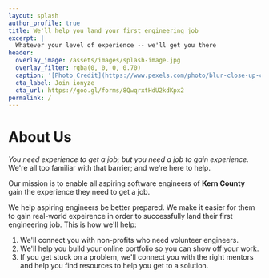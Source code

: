 ```yaml
---
layout: splash
author_profile: true
title: We'll help you land your first engineering job
excerpt: |
  Whatever your level of experience -- we'll get you there
header:
  overlay_image: /assets/images/splash-image.jpg
  overlay_filter: rgba(0, 0, 0, 0.70)
  caption: '[Photo Credit](https://www.pexels.com/photo/blur-close-up-code-computer-546819/){:target="blank"}'
  cta_label: Join ionyze
  cta_url: https://goo.gl/forms/8QwqrxtHdU2kdKpx2
permalink: /
---
```


# About Us

*You need experience to get a job; but you need a job to gain experience.* We're
all too familiar with that barrier; and we're here to help.

Our mission is to enable all aspiring software engineers of **Kern County** gain the
experience they need to get a job.

We help aspiring engineers be better prepared. We make it easier for them to gain
real-world expeirence in order to successfully land their first engineering job.
This is how we'll help:

1. We'll connect you with non-profits who need volunteer engineers.
2. We'll help you build your online portfolio so you can show off your work.
3. If you get stuck on a problem, we'll connect you with the right mentors and help you
  find resources to help you get to a solution.

